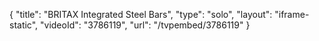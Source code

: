 {
    "title": "BRITAX Integrated Steel Bars",
    "type": "solo",
    "layout": "iframe-static",
    "videoId": "3786119",
    "url": "\/tvpembed\/3786119"
}